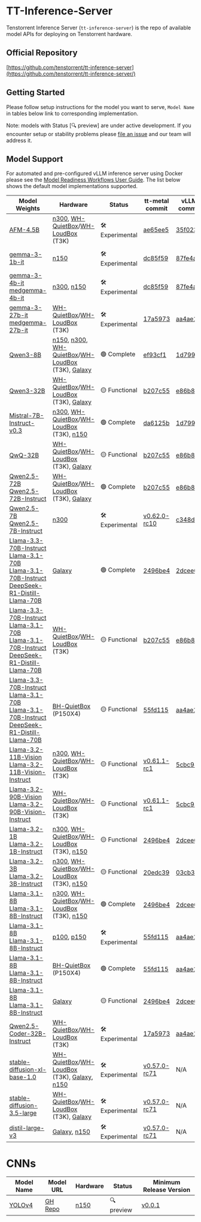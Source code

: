 # TT-Inference-Server

Tenstorrent Inference Server (`tt-inference-server`) is the repo of available model APIs for deploying on Tenstorrent hardware.

## Official Repository

[https://github.com/tenstorrent/tt-inference-server](https://github.com/tenstorrent/tt-inference-server/)


## Getting Started
Please follow setup instructions for the model you want to serve, `Model Name` in tables below link to corresponding implementation.

Note: models with Status [🔍 preview] are under active development. If you encounter setup or stability problems please [file an issue](https://github.com/tenstorrent/tt-inference-server/issues/new?template=Blank+issue) and our team will address it.

## Model Support

For automated and pre-configured vLLM inference server using Docker please see the [Model Readiness Workflows User Guide](docs/workflows_user_guide.md). The list below shows the default model implementations supported. 

| Model Weights | Hardware | Status | tt-metal commit | vLLM commit | Docker Image |
|---------------|----------|--------|-----------------|-------------|--------------|
| [AFM-4.5B](https://huggingface.co/arcee-ai/AFM-4.5B) | [n300](https://tenstorrent.com/hardware/wormhole), [WH-QuietBox](https://tenstorrent.com/hardware/tt-quietbox)/[WH-LoudBox](https://tenstorrent.com/hardware/tt-loudbox) (T3K) | 🛠️ Experimental | [ae65ee5](https://github.com/tenstorrent/tt-metal/tree/ae65ee5/models/tt_transformers) | [35f023f](https://github.com/tenstorrent/vllm/tree/35f023f) | [0.1.0-ae65ee5-35f023f](ghcr.io/tenstorrent/tt-inference-server/vllm-tt-metal-src-release-ubuntu-22.04-amd64:0.1.0-ae65ee5-35f023f) |
| [gemma-3-1b-it](https://huggingface.co/google/gemma-3-1b-it) | [n150](https://tenstorrent.com/hardware/wormhole) | 🛠️ Experimental | [dc85f59](https://github.com/tenstorrent/tt-metal/tree/dc85f59/models/tt_transformers) | [87fe4a4](https://github.com/tenstorrent/vllm/tree/87fe4a4) | [0.1.0-dc85f59-87fe4a4](ghcr.io/tenstorrent/tt-inference-server/vllm-tt-metal-src-release-ubuntu-22.04-amd64:0.1.0-dc85f59-87fe4a4) |
| [gemma-3-4b-it](https://huggingface.co/google/gemma-3-4b-it)<br/>[medgemma-4b-it](https://huggingface.co/google/medgemma-4b-it) | [n300](https://tenstorrent.com/hardware/wormhole), [n150](https://tenstorrent.com/hardware/wormhole) | 🛠️ Experimental | [dc85f59](https://github.com/tenstorrent/tt-metal/tree/dc85f59/models/tt_transformers) | [87fe4a4](https://github.com/tenstorrent/vllm/tree/87fe4a4) | [0.1.0-dc85f59-87fe4a4](ghcr.io/tenstorrent/tt-inference-server/vllm-tt-metal-src-release-ubuntu-22.04-amd64:0.1.0-dc85f59-87fe4a4) |
| [gemma-3-27b-it](https://huggingface.co/google/gemma-3-27b-it)<br/>[medgemma-27b-it](https://huggingface.co/google/medgemma-27b-it) | [WH-QuietBox](https://tenstorrent.com/hardware/tt-quietbox)/[WH-LoudBox](https://tenstorrent.com/hardware/tt-loudbox) (T3K) | 🛠️ Experimental | [17a5973](https://github.com/tenstorrent/tt-metal/tree/17a5973/models/tt_transformers) | [aa4ae1e](https://github.com/tenstorrent/vllm/tree/aa4ae1e) | [0.1.0-17a5973-aa4ae1e](ghcr.io/tenstorrent/tt-inference-server/vllm-tt-metal-src-release-ubuntu-22.04-amd64:0.1.0-17a5973-aa4ae1e) |
| [Qwen3-8B](https://huggingface.co/Qwen/Qwen3-8B) | [n150](https://tenstorrent.com/hardware/wormhole), [n300](https://tenstorrent.com/hardware/wormhole), [WH-QuietBox](https://tenstorrent.com/hardware/tt-quietbox)/[WH-LoudBox](https://tenstorrent.com/hardware/tt-loudbox) (T3K), [Galaxy](https://tenstorrent.com/hardware/galaxy) | 🟢 Complete | [ef93cf1](https://github.com/tenstorrent/tt-metal/tree/ef93cf1/models/tt_transformers) | [1d799da](https://github.com/tenstorrent/vllm/tree/1d799da) | [0.1.0-ef93cf1-1d799da](ghcr.io/tenstorrent/tt-inference-server/vllm-tt-metal-src-release-ubuntu-22.04-amd64:0.1.0-ef93cf1-1d799da) |
| [Qwen3-32B](https://huggingface.co/Qwen/Qwen3-32B) | [WH-QuietBox](https://tenstorrent.com/hardware/tt-quietbox)/[WH-LoudBox](https://tenstorrent.com/hardware/tt-loudbox) (T3K), [Galaxy](https://tenstorrent.com/hardware/galaxy) | 🟡 Functional | [b207c55](https://github.com/tenstorrent/tt-metal/tree/b207c55/models/tt_transformers) | [e86b855](https://github.com/tenstorrent/vllm/tree/e86b855) | [0.1.0-b207c55-e86b855](ghcr.io/tenstorrent/tt-inference-server/vllm-tt-metal-src-release-ubuntu-22.04-amd64:0.1.0-b207c55-e86b855) |
| [Mistral-7B-Instruct-v0.3](https://huggingface.co/mistralai/Mistral-7B-Instruct-v0.3) | [n300](https://tenstorrent.com/hardware/wormhole), [WH-QuietBox](https://tenstorrent.com/hardware/tt-quietbox)/[WH-LoudBox](https://tenstorrent.com/hardware/tt-loudbox) (T3K), [n150](https://tenstorrent.com/hardware/wormhole) | 🟢 Complete | [da6125b](https://github.com/tenstorrent/tt-metal/tree/da6125b/models/tt_transformers) | [1d799da](https://github.com/tenstorrent/vllm/tree/1d799da) | [0.1.0-da6125b-1d799da](ghcr.io/tenstorrent/tt-inference-server/vllm-tt-metal-src-release-ubuntu-22.04-amd64:0.1.0-da6125b-1d799da) |
| [QwQ-32B](https://huggingface.co/Qwen/QwQ-32B) | [WH-QuietBox](https://tenstorrent.com/hardware/tt-quietbox)/[WH-LoudBox](https://tenstorrent.com/hardware/tt-loudbox) (T3K), [Galaxy](https://tenstorrent.com/hardware/galaxy) | 🟡 Functional | [b207c55](https://github.com/tenstorrent/tt-metal/tree/b207c55/models/tt_transformers) | [e86b855](https://github.com/tenstorrent/vllm/tree/e86b855) | [0.1.0-b207c55-e86b855](ghcr.io/tenstorrent/tt-inference-server/vllm-tt-metal-src-release-ubuntu-22.04-amd64:0.1.0-b207c55-e86b855) |
| [Qwen2.5-72B](https://huggingface.co/Qwen/Qwen2.5-72B)<br/>[Qwen2.5-72B-Instruct](https://huggingface.co/Qwen/Qwen2.5-72B-Instruct) | [WH-QuietBox](https://tenstorrent.com/hardware/tt-quietbox)/[WH-LoudBox](https://tenstorrent.com/hardware/tt-loudbox) (T3K), [Galaxy](https://tenstorrent.com/hardware/galaxy) | 🟢 Complete | [b207c55](https://github.com/tenstorrent/tt-metal/tree/b207c55/models/tt_transformers) | [e86b855](https://github.com/tenstorrent/vllm/tree/e86b855) | [0.1.0-b207c55-e86b855](ghcr.io/tenstorrent/tt-inference-server/vllm-tt-metal-src-release-ubuntu-22.04-amd64:0.1.0-b207c55-e86b855) |
| [Qwen2.5-7B](https://huggingface.co/Qwen/Qwen2.5-7B)<br/>[Qwen2.5-7B-Instruct](https://huggingface.co/Qwen/Qwen2.5-7B-Instruct) | [n300](https://tenstorrent.com/hardware/wormhole) | 🛠️ Experimental | [v0.62.0-rc10](https://github.com/tenstorrent/tt-metal/tree/v0.62.0-rc10/models/tt_transformers) | [c348d08](https://github.com/tenstorrent/vllm/tree/c348d08) | [0.1.0-v0.62.0-rc10-c348d08](ghcr.io/tenstorrent/tt-inference-server/vllm-tt-metal-src-release-ubuntu-22.04-amd64:0.1.0-v0.62.0-rc10-c348d08) |
| [Llama-3.3-70B-Instruct](https://huggingface.co/meta-llama/Llama-3.3-70B-Instruct)<br/>[Llama-3.1-70B](https://huggingface.co/meta-llama/Llama-3.1-70B)<br/>[Llama-3.1-70B-Instruct](https://huggingface.co/meta-llama/Llama-3.1-70B-Instruct)<br/>[DeepSeek-R1-Distill-Llama-70B](https://huggingface.co/deepseek-ai/DeepSeek-R1-Distill-Llama-70B) | [Galaxy](https://tenstorrent.com/hardware/galaxy) | 🟢 Complete | [2496be4](https://github.com/tenstorrent/tt-metal/tree/2496be4/models/demos/llama3_70b_galaxy) | [2dcee0c](https://github.com/tenstorrent/vllm/tree/2dcee0c) | [0.1.0-2496be4-2dcee0c](ghcr.io/tenstorrent/tt-inference-server/vllm-tt-metal-src-release-ubuntu-22.04-amd64:0.1.0-2496be4-2dcee0c) |
| [Llama-3.3-70B-Instruct](https://huggingface.co/meta-llama/Llama-3.3-70B-Instruct)<br/>[Llama-3.1-70B](https://huggingface.co/meta-llama/Llama-3.1-70B)<br/>[Llama-3.1-70B-Instruct](https://huggingface.co/meta-llama/Llama-3.1-70B-Instruct)<br/>[DeepSeek-R1-Distill-Llama-70B](https://huggingface.co/deepseek-ai/DeepSeek-R1-Distill-Llama-70B) | [WH-QuietBox](https://tenstorrent.com/hardware/tt-quietbox)/[WH-LoudBox](https://tenstorrent.com/hardware/tt-loudbox) (T3K) | 🟡 Functional | [b207c55](https://github.com/tenstorrent/tt-metal/tree/b207c55/models/tt_transformers) | [e86b855](https://github.com/tenstorrent/vllm/tree/e86b855) | [0.1.0-b207c55-e86b855](ghcr.io/tenstorrent/tt-inference-server/vllm-tt-metal-src-release-ubuntu-22.04-amd64:0.1.0-b207c55-e86b855) |
| [Llama-3.3-70B-Instruct](https://huggingface.co/meta-llama/Llama-3.3-70B-Instruct)<br/>[Llama-3.1-70B](https://huggingface.co/meta-llama/Llama-3.1-70B)<br/>[Llama-3.1-70B-Instruct](https://huggingface.co/meta-llama/Llama-3.1-70B-Instruct)<br/>[DeepSeek-R1-Distill-Llama-70B](https://huggingface.co/deepseek-ai/DeepSeek-R1-Distill-Llama-70B) | [BH-QuietBox](https://tenstorrent.com/hardware/tt-quietbox) (P150X4) | 🟡 Functional | [55fd115](https://github.com/tenstorrent/tt-metal/tree/55fd115/models/tt_transformers) | [aa4ae1e](https://github.com/tenstorrent/vllm/tree/aa4ae1e) | [0.1.0-55fd115-aa4ae1e](ghcr.io/tenstorrent/tt-inference-server/vllm-tt-metal-src-release-ubuntu-22.04-amd64:0.1.0-55fd115-aa4ae1e) |
| [Llama-3.2-11B-Vision](https://huggingface.co/meta-llama/Llama-3.2-11B-Vision)<br/>[Llama-3.2-11B-Vision-Instruct](https://huggingface.co/meta-llama/Llama-3.2-11B-Vision-Instruct) | [n300](https://tenstorrent.com/hardware/wormhole), [WH-QuietBox](https://tenstorrent.com/hardware/tt-quietbox)/[WH-LoudBox](https://tenstorrent.com/hardware/tt-loudbox) (T3K) | 🟡 Functional | [v0.61.1-rc1](https://github.com/tenstorrent/tt-metal/tree/v0.61.1-rc1/models/tt_transformers) | [5cbc982](https://github.com/tenstorrent/vllm/tree/5cbc982) | [0.1.0-v0.61.1-rc1-5cbc982](ghcr.io/tenstorrent/tt-inference-server/vllm-tt-metal-src-release-ubuntu-22.04-amd64:0.1.0-v0.61.1-rc1-5cbc982) |
| [Llama-3.2-90B-Vision](https://huggingface.co/meta-llama/Llama-3.2-90B-Vision)<br/>[Llama-3.2-90B-Vision-Instruct](https://huggingface.co/meta-llama/Llama-3.2-90B-Vision-Instruct) | [WH-QuietBox](https://tenstorrent.com/hardware/tt-quietbox)/[WH-LoudBox](https://tenstorrent.com/hardware/tt-loudbox) (T3K) | 🟡 Functional | [v0.61.1-rc1](https://github.com/tenstorrent/tt-metal/tree/v0.61.1-rc1/models/tt_transformers) | [5cbc982](https://github.com/tenstorrent/vllm/tree/5cbc982) | [0.1.0-v0.61.1-rc1-5cbc982](ghcr.io/tenstorrent/tt-inference-server/vllm-tt-metal-src-release-ubuntu-22.04-amd64:0.1.0-v0.61.1-rc1-5cbc982) |
| [Llama-3.2-1B](https://huggingface.co/meta-llama/Llama-3.2-1B)<br/>[Llama-3.2-1B-Instruct](https://huggingface.co/meta-llama/Llama-3.2-1B-Instruct) | [n300](https://tenstorrent.com/hardware/wormhole), [WH-QuietBox](https://tenstorrent.com/hardware/tt-quietbox)/[WH-LoudBox](https://tenstorrent.com/hardware/tt-loudbox) (T3K), [n150](https://tenstorrent.com/hardware/wormhole) | 🟡 Functional | [2496be4](https://github.com/tenstorrent/tt-metal/tree/2496be4/models/tt_transformers) | [2dcee0c](https://github.com/tenstorrent/vllm/tree/2dcee0c) | [0.1.0-2496be4-2dcee0c](ghcr.io/tenstorrent/tt-inference-server/vllm-tt-metal-src-release-ubuntu-22.04-amd64:0.1.0-2496be4-2dcee0c) |
| [Llama-3.2-3B](https://huggingface.co/meta-llama/Llama-3.2-3B)<br/>[Llama-3.2-3B-Instruct](https://huggingface.co/meta-llama/Llama-3.2-3B-Instruct) | [n300](https://tenstorrent.com/hardware/wormhole), [WH-QuietBox](https://tenstorrent.com/hardware/tt-quietbox)/[WH-LoudBox](https://tenstorrent.com/hardware/tt-loudbox) (T3K), [n150](https://tenstorrent.com/hardware/wormhole) | 🟡 Functional | [20edc39](https://github.com/tenstorrent/tt-metal/tree/20edc39/models/tt_transformers) | [03cb300](https://github.com/tenstorrent/vllm/tree/03cb300) | [0.1.0-20edc39-03cb300](ghcr.io/tenstorrent/tt-inference-server/vllm-tt-metal-src-release-ubuntu-22.04-amd64:0.1.0-20edc39-03cb300) |
| [Llama-3.1-8B](https://huggingface.co/meta-llama/Llama-3.1-8B)<br/>[Llama-3.1-8B-Instruct](https://huggingface.co/meta-llama/Llama-3.1-8B-Instruct) | [n300](https://tenstorrent.com/hardware/wormhole), [WH-QuietBox](https://tenstorrent.com/hardware/tt-quietbox)/[WH-LoudBox](https://tenstorrent.com/hardware/tt-loudbox) (T3K), [n150](https://tenstorrent.com/hardware/wormhole) | 🟢 Complete | [2496be4](https://github.com/tenstorrent/tt-metal/tree/2496be4/models/tt_transformers) | [2dcee0c](https://github.com/tenstorrent/vllm/tree/2dcee0c) | [0.1.0-2496be4-2dcee0c](ghcr.io/tenstorrent/tt-inference-server/vllm-tt-metal-src-release-ubuntu-22.04-amd64:0.1.0-2496be4-2dcee0c) |
| [Llama-3.1-8B](https://huggingface.co/meta-llama/Llama-3.1-8B)<br/>[Llama-3.1-8B-Instruct](https://huggingface.co/meta-llama/Llama-3.1-8B-Instruct) | [p100](https://tenstorrent.com/hardware/blackhole), [p150](https://tenstorrent.com/hardware/blackhole) | 🛠️ Experimental | [55fd115](https://github.com/tenstorrent/tt-metal/tree/55fd115/models/tt_transformers) | [aa4ae1e](https://github.com/tenstorrent/vllm/tree/aa4ae1e) | [0.1.0-55fd115-aa4ae1e](ghcr.io/tenstorrent/tt-inference-server/vllm-tt-metal-src-release-ubuntu-22.04-amd64:0.1.0-55fd115-aa4ae1e) |
| [Llama-3.1-8B](https://huggingface.co/meta-llama/Llama-3.1-8B)<br/>[Llama-3.1-8B-Instruct](https://huggingface.co/meta-llama/Llama-3.1-8B-Instruct) | [BH-QuietBox](https://tenstorrent.com/hardware/tt-quietbox) (P150X4) | 🟢 Complete | [55fd115](https://github.com/tenstorrent/tt-metal/tree/55fd115/models/tt_transformers) | [aa4ae1e](https://github.com/tenstorrent/vllm/tree/aa4ae1e) | [0.1.0-55fd115-aa4ae1e](ghcr.io/tenstorrent/tt-inference-server/vllm-tt-metal-src-release-ubuntu-22.04-amd64:0.1.0-55fd115-aa4ae1e) |
| [Llama-3.1-8B](https://huggingface.co/meta-llama/Llama-3.1-8B)<br/>[Llama-3.1-8B-Instruct](https://huggingface.co/meta-llama/Llama-3.1-8B-Instruct) | [Galaxy](https://tenstorrent.com/hardware/galaxy) | 🟡 Functional | [2496be4](https://github.com/tenstorrent/tt-metal/tree/2496be4/models/tt_transformers) | [2dcee0c](https://github.com/tenstorrent/vllm/tree/2dcee0c) | [0.1.0-2496be4-2dcee0c](ghcr.io/tenstorrent/tt-inference-server/vllm-tt-metal-src-release-ubuntu-22.04-amd64:0.1.0-2496be4-2dcee0c) |
| [Qwen2.5-Coder-32B-Instruct](https://huggingface.co/Qwen/Qwen2.5-Coder-32B-Instruct) | [WH-QuietBox](https://tenstorrent.com/hardware/tt-quietbox)/[WH-LoudBox](https://tenstorrent.com/hardware/tt-loudbox) (T3K) | 🛠️ Experimental | [17a5973](https://github.com/tenstorrent/tt-metal/tree/17a5973/models/tt_transformers) | [aa4ae1e](https://github.com/tenstorrent/vllm/tree/aa4ae1e) | [0.1.0-17a5973-aa4ae1e](ghcr.io/tenstorrent/tt-inference-server/vllm-tt-metal-src-release-ubuntu-22.04-amd64:0.1.0-17a5973-aa4ae1e) |
| [stable-diffusion-xl-base-1.0](https://huggingface.co/stabilityai/stable-diffusion-xl-base-1.0) | [WH-QuietBox](https://tenstorrent.com/hardware/tt-quietbox)/[WH-LoudBox](https://tenstorrent.com/hardware/tt-loudbox) (T3K), [Galaxy](https://tenstorrent.com/hardware/galaxy), [n150](https://tenstorrent.com/hardware/wormhole) | 🛠️ Experimental | [v0.57.0-rc71](https://github.com/tenstorrent/tt-metal/tree/v0.57.0-rc71/models/tt_transformers) | N/A | [v0.0.3-rc9](ghcr.io/tenstorrent/tt-inference-server/tt-server-dev-ubuntu-22.04-amd64:v0.0.3-rc9) |
| [stable-diffusion-3.5-large](https://huggingface.co/stabilityai/stable-diffusion-3.5-large) | [WH-QuietBox](https://tenstorrent.com/hardware/tt-quietbox)/[WH-LoudBox](https://tenstorrent.com/hardware/tt-loudbox) (T3K), [Galaxy](https://tenstorrent.com/hardware/galaxy) | 🛠️ Experimental | [v0.57.0-rc71](https://github.com/tenstorrent/tt-metal/tree/v0.57.0-rc71/models/tt_transformers) | N/A | [v0.0.3-rc9](ghcr.io/tenstorrent/tt-inference-server/tt-server-dev-ubuntu-22.04-amd64:v0.0.3-rc9) |
| [distil-large-v3](https://huggingface.co/distil-whisper/distil-large-v3) | [Galaxy](https://tenstorrent.com/hardware/galaxy), [n150](https://tenstorrent.com/hardware/wormhole) | 🛠️ Experimental | [v0.57.0-rc71](https://github.com/tenstorrent/tt-metal/tree/v0.57.0-rc71/models/demos/whisper) | N/A | [v0.0.3-rc9](ghcr.io/tenstorrent/tt-inference-server/tt-server-dev-ubuntu-22.04-amd64:v0.0.3-rc9) |


# CNNs

| Model Name                    | Model URL                                                             | Hardware                                                                 | Status      | Minimum Release Version                                                          |
| ----------------------------- | --------------------------------------------------------------------- | ------------------------------------------------------------------------ | ----------- | -------------------------------------------------------------------------------- |
| [YOLOv4](tt-metal-yolov4/README.md)                        | [GH Repo](https://github.com/AlexeyAB/darknet)                    | [n150](https://tenstorrent.com/hardware/wormhole)                        | 🔍 preview  | [v0.0.1](https://github.com/tenstorrent/tt-inference-server/releases/tag/v0.0.1) |

